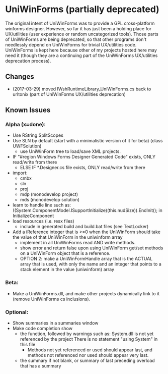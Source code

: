 # UniWinForms (partially deprecated)
The original intent of UniWinForms was to provide a GPL cross-platform winforms designer. However, so far it has just been a holding place for UX/utilities (user experience or random uncategorized tools). Those parts of UniWinForms are being deprecated, so that other programs don't needlessly depend on UniWinForms for trivial UX/utilities code. UniWinForms is kept here because other of my projects hosted here may need it (though they are a continuing part of the UniWinForms UX/utilities deprecation process).

## Changes
* (2017-03-29) moved IWshRuntimeLibrary_UniWinForms.cs back to urltonix (part of UniWinForms UX/utilities deprecation)

## Known Issues
### Alpha (x=done):
* Use RString.SplitScopes
* Use SLN by default (start with a minimalistic version of it for beta)
	(class UWFSolution)
	* use UniWinForm tree to load/save XML projects.
* IF "#region Windows Forms Designer Generated Code" exists, ONLY read/write from there
	* ELSE IF *.Designer.cs file exists, ONLY read/write from there
* import:
	* cmbx
	* sln
	* proj
	* mdp (monodevelop project)
	* mds (monodevelop solution)
* learn to handle line such as:
		((System.ComponentModel.ISupportInitialize)(this.nudSize)).EndInit();
	in InitializeComponent
* load resources (i.e. resx files)
	* include in generated build and build.bat files (see TextLocker)
* Add a iReference integer that is >=0 when the UniWinForm should take the value of that UniWinForm in the uniwinform array
	* implement in all UniWinForms read AND write methods.
	* show error and return false upon using UniWinForm get/set methods on a UniWinForm object that is a reference.
	* OPTION 2: make a UniWinFormHandle array that is the ACTUAL array that is used, with only the name and an integer that points to a stack element in the value (uniwinform) array
	
### Beta:
* Make a UniWinForms.dll, and make other projects dynamically link to it (remove UniWinForms cs inclusions).

### Optional:
* Show summaries in a summaries window
* Make code completion show 
	* the function, followed by warnings such as:
		System.dll is not yet referenced by the project
		There is no statement "using System" in this file
		* Methods not yet referenced or used should appear last,
		and methods not referenced nor used should appear very last.
	* the summary if not blank, or summary of last preceding overload that has a summary